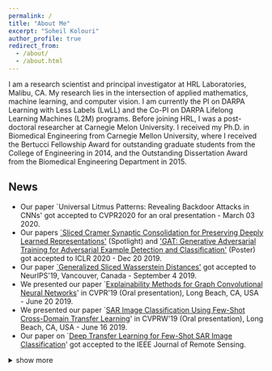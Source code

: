 ```yaml
---
permalink: /
title: "About Me"
excerpt: "Soheil Kolouri"
author_profile: true
redirect_from:
  - /about/
  - /about.html
---
```


I am a research scientist and principal investigator at HRL Laboratories, Malibu, CA. My research lies in the intersection of applied mathematics, machine learning, and computer vision. I am currently the PI on DARPA Learning with Less Labels (LwLL) and the Co-PI on DARPA Lifelong Learning Machines (L2M) programs. Before joining HRL, I was a post-doctoral researcher at Carnegie Melon University. I received my Ph.D. in Biomedical Engineering from Carnegie Mellon University, where I received the Bertucci Fellowship Award for outstanding graduate students from the College of Engineering in 2014, and the Outstanding Dissertation Award from the Biomedical Engineering Department in 2015.

## News
- Our paper `Universal Litmus Patterns: Revealing Backdoor Attacks in CNNs' got accepted to CVPR2020 for an oral presentation - March 03 2020.
- Our papers [`Sliced Cramer Synaptic Consolidation for Preserving Deeply Learned Representations'](https://openreview.net/forum?id=BJge3TNKwH) (Spotlight) and ['GAT: Generative Adversarial Training for Adversarial Example Detection and Classification'](https://openreview.net/forum?id=SJeQEp4YDH) (Poster) got accepted to ICLR 2020 -  Dec 20 2019. 
- Our paper [`Generalized Sliced Wasserstein Distances'](https://arxiv.org/pdf/1902.00434.pdf) got accepted to NeurIPS'19, Vancouver, Canada - September 4 2019.
- We presented our paper `[Explainability Methods for Graph Convolutional Neural Networks](http://openaccess.thecvf.com/content_CVPR_2019/papers/Pope_Explainability_Methods_for_Graph_Convolutional_Neural_Networks_CVPR_2019_paper.pdf)' in CVPR'19 (Oral presentation), Long Beach, CA, USA - June 20 2019.
- We presented our paper `[SAR Image Classification Using Few-Shot Cross-Domain Transfer Learning](http://openaccess.thecvf.com/content_CVPRW_2019/papers/PBVS/Rostami_SAR_Image_Classification_Using_Few-Shot_Cross-Domain_Transfer_Learning_CVPRW_2019_paper.pdf)' in CVPRW'19 (Oral presentation), Long Beach, CA, USA - June 16 2019.
- Our paper on `[Deep Transfer Learning for Few-Shot SAR Image Classification](https://www.preprints.org/manuscript/201905.0030/v1)' got accepted to the IEEE Journal of Remote Sensing.

<details>
<summary>show more</summary>


- We presented our `[Sliced-Wasserstein Auto-Encoder](https://openreview.net/pdf?id=H1xaJn05FQ)' paper in ICLR'19, New Orleans, LA, USA - May 9 2019.

- I gave a talk on `Optimal Transport in Biomedical Imaging' in the British Applied Mathematics Colloquium 2019 (BAMC'19), at Unviersity of Bath, UK - April 25 2019. ([slides](https://github.com/skolouri/BAMC2019))
- I gave a talk on `Generalized Sliced-Wasserstein Distances' in the Department of Applied Mathematics  at University of Cambridge, UK - April 23 2019.

- I gave an ECE Graduate Seminar talk at Carnegie Mellon University on Feb 14, 2019, on the topic of ["Generalized Sliced-Wasserstein Distances and Their Applications in Generative Modeling and Transfer Learning"](https://www.ece.cmu.edu/news-and-events/seminars.html).
- Our paper ["Sliced Wasserstein Auto-Encoders"](https://openreview.net/pdf?id=H1xaJn05FQ) got accepted to ICLR'19 - Dec 21 2018
- Our paper ["Discovering Molecular Functional Groups Using Graph Convolutional Neural Networks"](https://arxiv.org/pdf/1812.00265.pdf) is now available on arXiv - Dec 6 2018
- Our proposal titled, ['Super-Turing Evolving Lifelong Learning ARchitecture (STELLAR)'](http://www.hrl.com/news/2018/07/19/stellar-system-will-enable-autonomous-systems-to-learn-for-life), was funded by DARPA. Dr. Hava Siegelmann is the program manager leading the Lifelong Learning Machines (L2M) program at DARPA. The HRL team is led by Dr. Praveen Pilly and I and consists of academic members from six world-renowned universities - July 2018

- We are presenting our paper ["Multi-Agent Distributed Lifelong Learning for Collective Knowledge Acquisition"](http://ifaamas.org/Proceedings/aamas2018/pdfs/p712.pdf) at AAMAS2018 - July 2018
- We are presenting two papers at CVPR2018 [paper 1](http://openaccess.thecvf.com/content_cvpr_2018/papers/Murez_Image_to_Image_CVPR_2018_paper.pdf) [paper 2](http://openaccess.thecvf.com/content_cvpr_2018/CameraReady/3352.pdf) - June 2018
- I received my second IR&D Research Award at HRL Laboratories for our Deep Sense Learning (DSL) project - June 2018
- Our tutorial on ["Optimal Transport in Biomedical Imaging"](https://biomedicalimaging.org/2018/tutorials/) at the IEEE International Symposium on Biomedical Imaging (ISBI) was an absolute success.
- We are presenting our paper ["Joint Dictionaries for Zero-Shot Learning"](https://aaai.org/ocs/index.php/AAAI/AAAI18/paper/view/16404/16723) at AAAI'18 - February 2018
</details>
